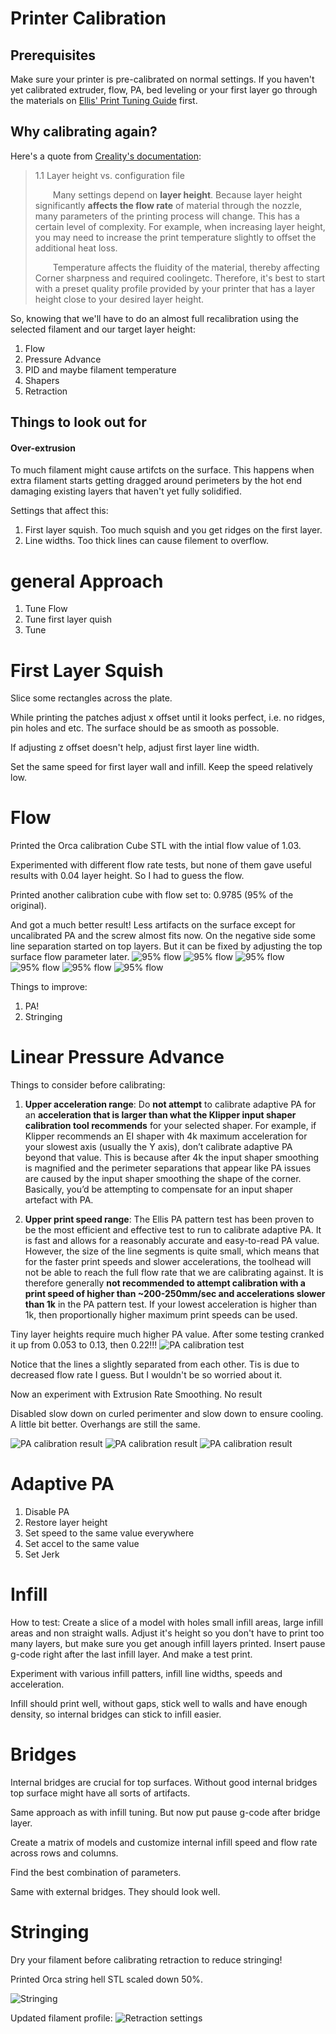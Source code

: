 # Printer Calibration

## Prerequisites
Make sure your printer is pre-calibrated on normal settings. 
If you haven't yet calibrated extruder, flow, PA, bed leveling or your first layer go through the materials on [Ellis' Print Tuning Guide](https://ellis3dp.com/Print-Tuning-Guide/articles/index_tuning.html) first.

## Why calibrating again?
Here's a quote from [Creality's documentation](https://wiki.creality.com/en/software/creality-print/parameter-quality#h-11-layer-height-vs-configuration-file):

> 1.1 Layer height vs. configuration file
>
>  Many settings depend on **layer height**. Because layer height significantly **affects the flow rate** of material through the nozzle, many parameters of the printing process will change. This has a certain level of complexity. For example, when increasing layer height, you may need to increase the print temperature slightly to offset the additional heat loss.
>
>  Temperature affects the fluidity of the material, thereby affecting Corner sharpness and required coolingetc. Therefore, it's best to start with a preset quality profile provided by your printer that has a layer height close to your desired layer height.

So, knowing that we'll have to do an almost full recalibration using the selected filament and our target layer height:
1. Flow
2. Pressure Advance
3. PID and maybe filament temperature
4. Shapers
5. Retraction

## Things to look out for
#### Over-extrusion
To much filament might cause artifcts on the surface. This happens when extra filament starts getting dragged around perimeters by the hot end damaging existing layers that haven't yet fully solidified.

Settings that affect this:
1. First layer squish. Too much squish and you get ridges on the first layer.
2. Line widths. Too thick lines can cause filement to overflow.

# general Approach
1. Tune Flow
2. Tune first layer quish
3. Tune

# First Layer Squish
Slice some rectangles across the plate.

While printing the patches adjust x offset until it looks perfect, i.e. no ridges, pin holes and etc. The surface should be as smooth as possoble.

If adjusting z offset doesn't help, adjust first layer line width.

Set the same speed for first layer wall and infill. Keep the speed relatively low.

# Flow

Printed the Orca calibration Cube STL with the intial flow value of 1.03.

Experimented with different flow rate tests, but none of them gave useful results with 0.04 layer height. So I had to guess the flow.

Printed another calibration cube with flow set to: 0.9785 (95% of the original).

And got a much better result! Less artifacts on the surface except for uncalibrated PA and the screw almost fits now. On the negative side some line separation started on top layers. But it can be fixed by adjusting the top surface flow parameter later.
![95% flow](flow-calibration-result-1-x.png)
![95% flow](flow-calibration-result-1-y.png)
![95% flow](flow-calibration-result-1-text.png)
![95% flow](flow-calibration-result-1-logo.png)
![95% flow](flow-calibration-result-1-bottom.png)
![95% flow](flow-calibration-result-1-top.png)

Things to improve:
1. PA!
2. Stringing

# Linear Pressure Advance

Things to consider before calibrating:
1. **Upper acceleration range**: Do **not attempt** to calibrate adaptive PA for an **acceleration that is larger than what the Klipper input shaper calibration tool recommends** for your selected shaper. For example, if Klipper recommends an EI shaper with 4k maximum acceleration for your slowest axis (usually the Y axis), don’t calibrate adaptive PA beyond that value. This is because after 4k the input shaper smoothing is magnified and the perimeter separations that appear like PA issues are caused by the input shaper smoothing the shape of the corner. Basically, you’d be attempting to compensate for an input shaper artefact with PA.

2. **Upper print speed range**: The Ellis PA pattern test has been proven to be the most efficient and effective test to run to calibrate adaptive PA. It is fast and allows for a reasonably accurate and easy-to-read PA value. However, the size of the line segments is quite small, which means that for the faster print speeds and slower accelerations, the toolhead will not be able to reach the full flow rate that we are calibrating against. It is therefore generally **not recommended to attempt calibration with a print speed of higher than ~200-250mm/sec and accelerations slower than 1k** in the PA pattern test. If your lowest acceleration is higher than 1k, then proportionally higher maximum print speeds can be used.

Tiny layer heights require much higher PA value. After some testing cranked it up from 0.053 to 0.13, then 0.22!!!
![PA calibration test](pa-calibration-test.png)

Notice that the lines a slightly separated from each other. Tis is due to decreased flow rate I guess. But I wouldn't be so worried about it.

Now an experiment with Extrusion Rate Smoothing.
No result

Disabled slow down on curled perimenter and slow down to ensure cooling.
A little bit better. Overhangs are still the same.

![PA calibration result](pa-calibration-result-x.png)
![PA calibration result](pa-calibration-result-orca.png)
![PA calibration result](pa-calibration-result-text.png)

# Adaptive PA
1. Disable PA
2. Restore layer height
3. Set speed to the same value everywhere
4. Set accel to the same value
5. Set Jerk

# Infill
How to test:
Create a slice of a model with holes small infill areas, large infill areas and non straight walls. Adjust it's height so you don't have to print too many layers, but make sure you get anough infill layers printed. Insert pause g-code right after the last infill layer. And make a test print.

Experiment with various infill patters, infill line widths, speeds and acceleration.

Infill should print well, without gaps, stick well to walls and have enough density, so internal bridges can stick to infill easier.

# Bridges
Internal bridges are crucial for top surfaces. Without good internal bridges top surface might have all sorts of artifacts.

Same approach as with infill tuning. But now put pause g-code after bridge layer.

Create a matrix of models and customize internal infill speed and flow rate across rows and columns.

Find the best combination of parameters.

Same with external bridges. They should look well.

# Stringing

Dry your filament before calibrating retraction to reduce stringing!

Printed Orca string hell STL scaled down 50%.

![Stringing](stringing-initial.png)

Updated filament profile:
![Retraction settings](retraction-settings.png)